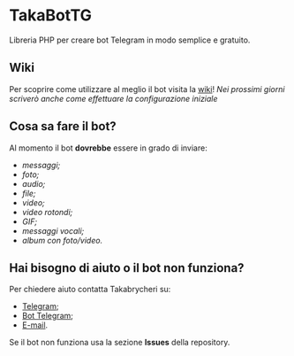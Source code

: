 # TakaBotTG
Libreria PHP per creare bot Telegram in modo semplice e gratuito.

## Wiki
Per scoprire come utilizzare al meglio il bot visita la [wiki](https://github.com/Takabrycheri34/TakaBotTG/wiki "wiki di TakaBotTG")!
*Nei prossimi giorni scriverò anche come effettuare la configurazione iniziale*

## Cosa sa fare il bot?
Al momento il bot **dovrebbe** essere in grado di inviare:
* *messaggi;*
* *foto;*
* *audio;*
* *file;*
* *video;*
* *video rotondi;*
* *GIF;*
* *messaggi vocali;*
* *album con foto/video.*

## Hai bisogno di aiuto o il bot non funziona?
Per chiedere aiuto contatta Takabrycheri su:
* [Telegram](https://t.me/Takabrycheri34 "@Takabrycheri34 su Telegram");
* [Bot Telegram](https://t.me/Takabrycheri_bot "Bot Telegram di @Takabrycheri34");
* [E-mail](mailto:takabrycheri@gmail.com "takabrycheri@gmail.com").

Se il bot non funziona usa la sezione **Issues** della repository.